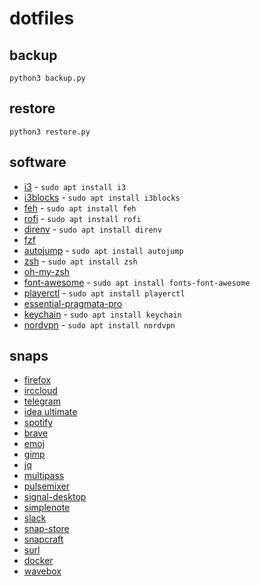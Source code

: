 # dotfiles

## backup

`python3 backup.py`

## restore

`python3 restore.py`

## software

- [i3](https://i3wm.org/) - `sudo apt install i3`
- [i3blocks](https://github.com/vivien/i3blocks) - `sudo apt install i3blocks`
- [feh](https://feh.finalrewind.org/) - `sudo apt install feh`
- [rofi](https://github.com/davatorium/rofi) - `sudo apt install rofi`
- [direnv](https://direnv.net/) - `sudo apt install direnv`
- [fzf](https://github.com/junegunn/fzf)
- [autojump](https://github.com/wting/autojump) - `sudo apt install autojump`
- [zsh](https://www.zsh.org/) - `sudo apt install zsh`
- [oh-my-zsh](https://github.com/robbyrussell/oh-my-zsh)
- [font-awesome](https://fontawesome.com/) - `sudo apt install fonts-font-awesome`
- [playerctl](https://github.com/acrisci/playerctl) - `sudo apt install playerctl`
- [essential-pragmata-pro](https://www.fsd.it/shop/fonts/pragmatapro/)
- [keychain](https://www.funtoo.org/Keychain) - `sudo apt install keychain`
- [nordvpn](https://nordvpn.com) - `sudo apt install nordvpn`

## snaps

- [firefox](https://snapcraft.io/firefox)
- [irccloud](https://snapcraft.io/irccloud-desktop)
- [telegram](https://snapcraft.io/telegram-desktop)
- [idea ultimate](https://snapcraft.io/intellij-idea-ultimate)
- [spotify](https://snapcraft.io/spotify)
- [brave](https://snapcraft.io/brave)
- [emoj](https://snapcraft.io/emoj)
- [gimp](https://snapcraft.io/gimp)
- [jq](https://snapcraft.io/jq)
- [multipass](https://snapcraft.io/multipass)
- [pulsemixer](https://snapcraft.io/pulsemixer)
- [signal-desktop](https://snapcraft.io/signal-desktop)
- [simplenote](https://snapcraft.io/simplenote)
- [slack](https://snapcraft.io/slack)
- [snap-store](https://snapcraft.io/snap-store)
- [snapcraft](https://snapcraft.io/snapcraft)
- [surl](https://snapcraft.io/surl)
- [docker](https://snapcraft.io/docker)
- [wavebox](https://snapcraft.io/wavebox)
